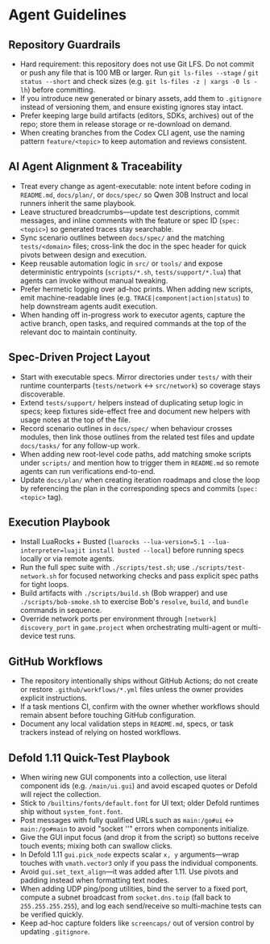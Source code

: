 # Agent Guidelines

## Repository Guardrails
- Hard requirement: this repository does not use Git LFS. Do not commit or push any file that is 100 MB or larger. Run `git ls-files --stage` / `git status --short` and check sizes (e.g. `git ls-files -z | xargs -0 ls -lh`) before committing.
- If you introduce new generated or binary assets, add them to `.gitignore` instead of versioning them, and ensure existing ignores stay intact.
- Prefer keeping large build artifacts (editors, SDKs, archives) out of the repo; store them in release storage or re-download on demand.
- When creating branches from the Codex CLI agent, use the naming pattern `feature/<topic>` to keep automation and reviews consistent.

## AI Agent Alignment & Traceability
- Treat every change as agent-executable: note intent before coding in `README.md`, `docs/plan/`, or `docs/spec/` so Qwen 30B Instruct and local runners inherit the same playbook.
- Leave structured breadcrumbs—update test descriptions, commit messages, and inline comments with the feature or spec ID (`spec:<topic>`) so generated traces stay searchable.
- Sync scenario outlines between `docs/spec/` and the matching `tests/<domain>` files; cross-link the doc in the spec header for quick pivots between design and execution.
- Keep reusable automation logic in `src/` or `tools/` and expose deterministic entrypoints (`scripts/*.sh`, `tests/support/*.lua`) that agents can invoke without manual tweaking.
- Prefer hermetic logging over ad-hoc prints. When adding new scripts, emit machine-readable lines (e.g. `TRACE|component|action|status`) to help downstream agents audit execution.
- When handing off in-progress work to executor agents, capture the active branch, open tasks, and required commands at the top of the relevant doc to maintain continuity.

## Spec-Driven Project Layout
- Start with executable specs. Mirror directories under `tests/` with their runtime counterparts (`tests/network` ↔ `src/network`) so coverage stays discoverable.
- Extend `tests/support/` helpers instead of duplicating setup logic in specs; keep fixtures side-effect free and document new helpers with usage notes at the top of the file.
- Record scenario outlines in `docs/spec/` when behaviour crosses modules, then link those outlines from the related test files and update `docs/tasks/` for any follow-up work.
- When adding new root-level code paths, add matching smoke scripts under `scripts/` and mention how to trigger them in `README.md` so remote agents can run verifications end-to-end.
- Update `docs/plan/` when creating iteration roadmaps and close the loop by referencing the plan in the corresponding specs and commits (`spec:<topic>` tag).

## Execution Playbook
- Install LuaRocks + Busted (`luarocks --lua-version=5.1 --lua-interpreter=luajit install busted --local`) before running specs locally or via remote agents.
- Run the full spec suite with `./scripts/test.sh`; use `./scripts/test-network.sh` for focused networking checks and pass explicit spec paths for tight loops.
- Build artifacts with `./scripts/build.sh` (Bob wrapper) and use `./scripts/bob-smoke.sh` to exercise Bob's `resolve`, `build`, and `bundle` commands in sequence.
- Override network ports per environment through `[network] discovery_port` in `game.project` when orchestrating multi-agent or multi-device test runs.

## GitHub Workflows
- The repository intentionally ships without GitHub Actions; do not create or restore `.github/workflows/*.yml` files unless the owner provides explicit instructions.
- If a task mentions CI, confirm with the owner whether workflows should remain absent before touching GitHub configuration.
- Document any local validation steps in `README.md`, specs, or task trackers instead of relying on hosted workflows.

## Defold 1.11 Quick-Test Playbook
- When wiring new GUI components into a collection, use literal component ids (e.g. `/main/ui.gui`) and avoid escaped quotes or Defold will reject the collection.
- Stick to `/builtins/fonts/default.font` for UI text; older Defold runtimes ship without `system_font.font`.
- Post messages with fully qualified URLs such as `main:/go#ui` ↔ `main:/go#main` to avoid "socket ''" errors when components initialize.
- Give the GUI input focus (and drop it from the script) so buttons receive touch events; mixing both can swallow clicks.
- In Defold 1.11 `gui.pick_node` expects scalar `x, y` arguments—wrap touches with `vmath.vector3` only if you pass the individual components.
- Avoid `gui.set_text_align`—it was added after 1.11. Use pivots and padding instead when formatting text nodes.
- When adding UDP ping/pong utilities, bind the server to a fixed port, compute a subnet broadcast from `socket.dns.toip` (fall back to `255.255.255.255`), and log each send/receive so multi-machine tests can be verified quickly.
- Keep ad-hoc capture folders like `screencaps/` out of version control by updating `.gitignore`.
